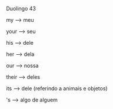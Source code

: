 <p>Duolingo 43</p>
<p>my --> meu</p>
<p>your --> seu</p>
<p>his --> dele</p>
<p>her --> dela</p>
<p>our --> nossa</p>
<p>their --> deles</p>
<p>its --> dele (referindo a animais e objetos)</p>
<p>'s --> algo de alguem</p>

